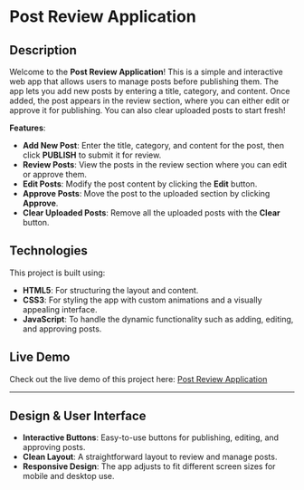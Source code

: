 #  Post Review Application

##  Description

Welcome to the **Post Review Application**! This is a simple and interactive web app that allows users to manage posts before publishing them. The app lets you add new posts by entering a title, category, and content. Once added, the post appears in the review section, where you can either edit or approve it for publishing. You can also clear uploaded posts to start fresh!

 **Features**:
- **Add New Post**: Enter the title, category, and content for the post, then click **PUBLISH** to submit it for review.
- **Review Posts**: View the posts in the review section where you can edit or approve them.
- **Edit Posts**: Modify the post content by clicking the **Edit** button.
- **Approve Posts**: Move the post to the uploaded section by clicking **Approve**.
- **Clear Uploaded Posts**: Remove all the uploaded posts with the **Clear** button.

##  Technologies

This project is built using:
- **HTML5**: For structuring the layout and content.
- **CSS3**: For styling the app with custom animations and a visually appealing interface.
- **JavaScript**: To handle the dynamic functionality such as adding, editing, and approving posts.

##  Live Demo

Check out the live demo of this project here: [Post Review Application](https://perikliev00.github.io/simpleproject.github.io/)

---

##  Design & User Interface

- **Interactive Buttons**: Easy-to-use buttons for publishing, editing, and approving posts.
- **Clean Layout**: A straightforward layout to review and manage posts.
- **Responsive Design**: The app adjusts to fit different screen sizes for mobile and desktop use.

